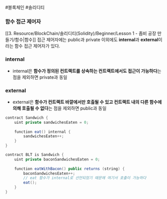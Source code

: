 ---
---

#블록체인 #솔리디티 

### 함수 접근 제어자
[[3. Resource/BlockChain/솔리디티(Solidity)/Beginner/Lesson 1 - 좀비 공장 만들기/함수|함수]] 접근 제어자에는 public과 private 이외에도 **internal**과 **external**이라는 함수 접근 제어자가 있다.

### internal
+ internal은 **함수가 정의된 컨트랙트를 상속하는 컨트랙트에서도 접근이 가능하다**는 점을 제외하면 private과 동일

### external
+ external은 **함수가 컨트랙트 바깥에서만 호출될 수 있고 컨트랙트 내의 다른 함수에 의해 호출될 수 없다**는 점을 제외하면 public과 동일

``` Java
contract Sandwich {
	uint private sandwichesEaten = 0;
	
	function eat() internal {
		sandwichesEaten++;
	}
}

contract BLT is Sandwich {
	uint private baconSandwichesEaten = 0;
	
	function eatWithBacon() public returns (string) {
		baconSandwichesEaten++;
		// eat 함수가 internal로 선언되었기 때문에 여기서 호출이 가능하다
		eat();
	}
}
```